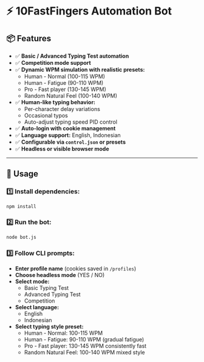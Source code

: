 # ⚡ 10FastFingers Automation Bot


## 📦 Features

- ✅ **Basic / Advanced Typing Test automation**
- ✅ **Competition mode support**
- ✅ **Dynamic WPM simulation with realistic presets:**
  - Human - Normal (100-115 WPM)
  - Human - Fatigue (90-110 WPM)
  - Pro - Fast player (130-145 WPM)
  - Random Natural Feel (100-140 WPM)
- ✅ **Human-like typing behavior:**
  - Per-character delay variations
  - Occasional typos
  - Auto-adjust typing speed PID control
- ✅ **Auto-login with cookie management**
- ✅ **Language support:** English, Indonesian
- ✅ **Configurable via `control.json` or presets**
- ✅ **Headless or visible browser mode**

---

## 🚀 Usage

### 1️⃣ Install dependencies:
```bash
npm install
```

### 2️⃣ Run the bot:
```bash
node bot.js
```

### 3️⃣ Follow CLI prompts:
- **Enter profile name** (cookies saved in `/profiles`)
- **Choose headless mode** (YES / NO)
- **Select mode:**
  - Basic Typing Test
  - Advanced Typing Test
  - Competition
- **Select language:**
  - English
  - Indonesian
- **Select typing style preset:**
  - Human - Normal: 100-115 WPM
  - Human - Fatigue: 90-110 WPM (gradual fatigue)
  - Pro - Fast player: 130-145 WPM consistently fast
  - Random Natural Feel: 100-140 WPM mixed style